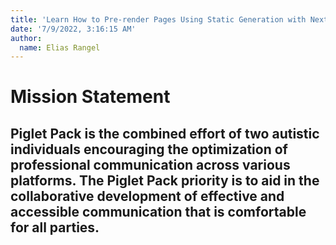 ```yaml
---
title: 'Learn How to Pre-render Pages Using Static Generation with Next.js'
date: '7/9/2022, 3:16:15 AM'
author:
  name: Elias Rangel
---
```


# Mission Statement

## Piglet Pack is the combined effort of two autistic individuals encouraging the optimization of professional communication across various platforms. The Piglet Pack priority is to aid in the collaborative development of effective and accessible communication that is comfortable for all parties.
